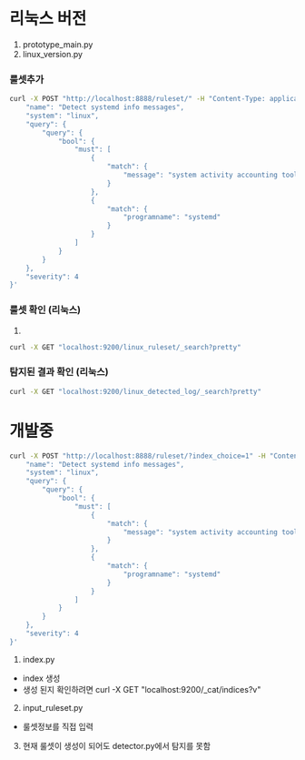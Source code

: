 # 리눅스 버전
1. prototype_main.py
2. linux_version.py
### 룰셋추가
```sh
curl -X POST "http://localhost:8888/ruleset/" -H "Content-Type: application/json" -d '{
    "name": "Detect systemd info messages",
    "system": "linux",
    "query": {
        "query": {
            "bool": {
                "must": [
                    {
                        "match": {
                            "message": "system activity accounting tool"
                        }
                    },
                    {
                        "match": {
                            "programname": "systemd"
                        }
                    }
                ]
            }
        }
    },
    "severity": 4
}'
```
### 룰셋 확인 (리눅스)
1. 
```sh
curl -X GET "localhost:9200/linux_ruleset/_search?pretty"
```

### 탐지된 결과 확인 (리눅스)
```sh
curl -X GET "localhost:9200/linux_detected_log/_search?pretty"
```

# 개발중
```sh
curl -X POST "http://localhost:8888/ruleset/?index_choice=1" -H "Content-Type: application/json" -d '{
    "name": "Detect systemd info messages",
    "system": "linux",
    "query": {
        "query": {
            "bool": {
                "must": [
                    {
                        "match": {
                            "message": "system activity accounting tool"
                        }
                    },
                    {
                        "match": {
                            "programname": "systemd"
                        }
                    }
                ]
            }
        }
    },
    "severity": 4
}'
```

1. index.py
-  index 생성
- 생성 된지 확인하려면 curl -X GET "localhost:9200/_cat/indices?v"
2. input_ruleset.py
- 룰셋정보를 직접 입력
3. 현재 룰셋이 생성이 되어도 detector.py에서 탐지를 못함 
